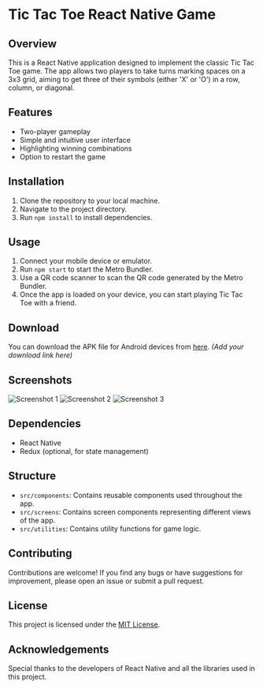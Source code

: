 # Tic Tac Toe React Native Game

## Overview
This is a React Native application designed to implement the classic Tic Tac Toe game. The app allows two players to take turns marking spaces on a 3x3 grid, aiming to get three of their symbols (either 'X' or 'O') in a row, column, or diagonal.

## Features
- Two-player gameplay
- Simple and intuitive user interface
- Highlighting winning combinations
- Option to restart the game

## Installation
1. Clone the repository to your local machine.
2. Navigate to the project directory.
3. Run `npm install` to install dependencies.

## Usage
1. Connect your mobile device or emulator.
2. Run `npm start` to start the Metro Bundler.
3. Use a QR code scanner to scan the QR code generated by the Metro Bundler.
4. Once the app is loaded on your device, you can start playing Tic Tac Toe with a friend.

## Download
You can download the APK file for Android devices from [here](#). *(Add your download link here)*

## Screenshots
![Screenshot 1](screenshots/screenshot1.png)
![Screenshot 2](screenshots/screenshot2.png)
![Screenshot 3](screenshots/screenshot3.png)

## Dependencies
- React Native
- Redux (optional, for state management)

## Structure
- `src/components`: Contains reusable components used throughout the app.
- `src/screens`: Contains screen components representing different views of the app.
- `src/utilities`: Contains utility functions for game logic.

## Contributing
Contributions are welcome! If you find any bugs or have suggestions for improvement, please open an issue or submit a pull request.

## License
This project is licensed under the [MIT License](LICENSE).

## Acknowledgements
Special thanks to the developers of React Native and all the libraries used in this project.